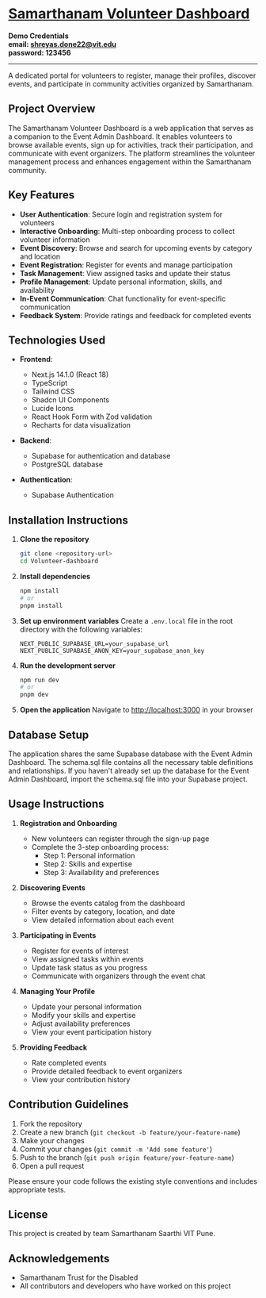 # [Samarthanam Volunteer Dashboard](https://seva-connect-volunteer.vercel.app/)

**Demo Credentials <br>
email: shreyas.done22@vit.edu <br>
password: 123456 <br>**
<hr>
A dedicated portal for volunteers to register, manage their profiles, discover events, and participate in community activities organized by Samarthanam.

## Project Overview

The Samarthanam Volunteer Dashboard is a web application that serves as a companion to the Event Admin Dashboard. It enables volunteers to browse available events, sign up for activities, track their participation, and communicate with event organizers. The platform streamlines the volunteer management process and enhances engagement within the Samarthanam community.

## Key Features

- **User Authentication**: Secure login and registration system for volunteers
- **Interactive Onboarding**: Multi-step onboarding process to collect volunteer information
- **Event Discovery**: Browse and search for upcoming events by category and location
- **Event Registration**: Register for events and manage participation
- **Task Management**: View assigned tasks and update their status
- **Profile Management**: Update personal information, skills, and availability
- **In-Event Communication**: Chat functionality for event-specific communication
- **Feedback System**: Provide ratings and feedback for completed events

## Technologies Used

- **Frontend**:
  - Next.js 14.1.0 (React 18)
  - TypeScript
  - Tailwind CSS
  - Shadcn UI Components
  - Lucide Icons
  - React Hook Form with Zod validation
  - Recharts for data visualization

- **Backend**:
  - Supabase for authentication and database
  - PostgreSQL database

- **Authentication**:
  - Supabase Authentication

## Installation Instructions

1. **Clone the repository**
   ```bash
   git clone <repository-url>
   cd Volunteer-dashboard
   ```

2. **Install dependencies**
   ```bash
   npm install
   # or
   pnpm install
   ```

3. **Set up environment variables**
   Create a `.env.local` file in the root directory with the following variables:
   ```
   NEXT_PUBLIC_SUPABASE_URL=your_supabase_url
   NEXT_PUBLIC_SUPABASE_ANON_KEY=your_supabase_anon_key
   ```

4. **Run the development server**
   ```bash
   npm run dev
   # or
   pnpm dev
   ```

5. **Open the application**
   Navigate to [http://localhost:3000](http://localhost:3000) in your browser

## Database Setup

The application shares the same Supabase database with the Event Admin Dashboard. The schema.sql file contains all the necessary table definitions and relationships. If you haven't already set up the database for the Event Admin Dashboard, import the schema.sql file into your Supabase project.

## Usage Instructions

1. **Registration and Onboarding**
   - New volunteers can register through the sign-up page
   - Complete the 3-step onboarding process:
     - Step 1: Personal information
     - Step 2: Skills and expertise
     - Step 3: Availability and preferences

2. **Discovering Events**
   - Browse the events catalog from the dashboard
   - Filter events by category, location, and date
   - View detailed information about each event

3. **Participating in Events**
   - Register for events of interest
   - View assigned tasks within events
   - Update task status as you progress
   - Communicate with organizers through the event chat

4. **Managing Your Profile**
   - Update your personal information
   - Modify your skills and expertise
   - Adjust availability preferences
   - View your event participation history

5. **Providing Feedback**
   - Rate completed events
   - Provide detailed feedback to event organizers
   - View your contribution history

## Contribution Guidelines

1. Fork the repository
2. Create a new branch (`git checkout -b feature/your-feature-name`)
3. Make your changes
4. Commit your changes (`git commit -m 'Add some feature'`)
5. Push to the branch (`git push origin feature/your-feature-name`)
6. Open a pull request

Please ensure your code follows the existing style conventions and includes appropriate tests.

## License

This project is created by team Samarthanam Saarthi VIT Pune.

## Acknowledgements

- Samarthanam Trust for the Disabled
- All contributors and developers who have worked on this project 